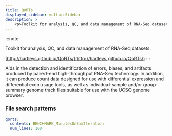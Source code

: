 ```yaml
---
title: QoRTs
displayed_sidebar: multiqcSidebar
description: >
    <p>Toolkit for analysis, QC, and data management of RNA-Seq datasets.</p>
---
```


<!--
~~~~~ DO NOT EDIT ~~~~~
This file is autogenerated from the MultiQC module python docstring.
Do not edit the markdown, it will be overwritten.

File path for the source of this content: multiqc/modules/qorts/qorts.py
~~~~~~~~~~~~~~~~~~~~~~~
-->

:::note
<p>Toolkit for analysis, QC, and data management of RNA-Seq datasets.</p>

[http://hartleys.github.io/QoRTs/](http://hartleys.github.io/QoRTs/)
:::

Aids in the detection and identification of errors, biases, and artifacts produced by paired-end high-throughput RNA-Seq technology. In addition, it can produce count data designed for use with differential expression and differential exon usage tools, as well as individual-sample and/or group-summary genome track files suitable for use with the UCSC genome browser.

### File search patterns

```yaml
qorts:
  contents: BENCHMARK_MinutesOnSamIteration
  num_lines: 100
```
    